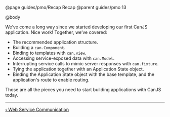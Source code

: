 @page guides/pmo/Recap Recap
@parent guides/pmo 13

@body

<div class="getting-started">

We’ve come a long way since we started developing our first CanJS application.
Nice work! Together, we’ve covered:

- The recommended application structure.
- Building a `can.Component`.
- Binding to templates with `can.view`.
- Accessing service-exposed data with `can.Model`.
- Interrupting service calls to mimic server responses with `can.fixture`.
- Tying the application together with an Application State object.
- Binding the Application State object with the base template, and the
  application's route to enable routing.

Those are all the pieces you need to start building applications with CanJS
today.

<!--
If you're interested in more advanced topics, like using CanJS with
Dependency Management utilities like StealJS, Require, or Browserify, see the
[appendices](#appendices) for more information.
-->

- - -

<span class="pull-left">[&lsaquo; Web Service Communication](WebServiceCommunication.html)</span>

</div>
